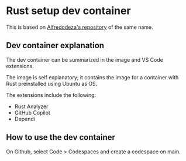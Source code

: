 # Rust setup dev container

This is based on [Alfredodeza's repository](https://github.com/alfredodeza/rust-setup) of the same name.

## Dev container explanation

The dev container can be summarized in the image and VS Code extensions.

The image is self explanatory; it contains the image for a container with Rust preinstalled using Ubuntu as OS.

The extensions include the following:
- Rust Analyzer
- GitHub Copilot
- Dependi

## How to use the dev container

On Github, select Code > Codespaces and create a codespace on main.